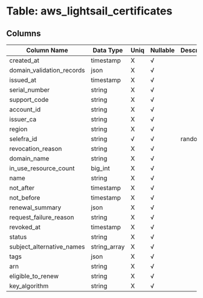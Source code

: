 # Table: aws_lightsail_certificates

## Columns 

|  Column Name   |  Data Type  | Uniq | Nullable | Description | 
|  ----  | ----  | ----  | ----  | ---- | 
| created_at | timestamp | X | √ |  | 
| domain_validation_records | json | X | √ |  | 
| issued_at | timestamp | X | √ |  | 
| serial_number | string | X | √ |  | 
| support_code | string | X | √ |  | 
| account_id | string | X | √ |  | 
| issuer_ca | string | X | √ |  | 
| region | string | X | √ |  | 
| selefra_id | string | √ | √ | random id | 
| revocation_reason | string | X | √ |  | 
| domain_name | string | X | √ |  | 
| in_use_resource_count | big_int | X | √ |  | 
| name | string | X | √ |  | 
| not_after | timestamp | X | √ |  | 
| not_before | timestamp | X | √ |  | 
| renewal_summary | json | X | √ |  | 
| request_failure_reason | string | X | √ |  | 
| revoked_at | timestamp | X | √ |  | 
| status | string | X | √ |  | 
| subject_alternative_names | string_array | X | √ |  | 
| tags | json | X | √ |  | 
| arn | string | X | √ |  | 
| eligible_to_renew | string | X | √ |  | 
| key_algorithm | string | X | √ |  | 



